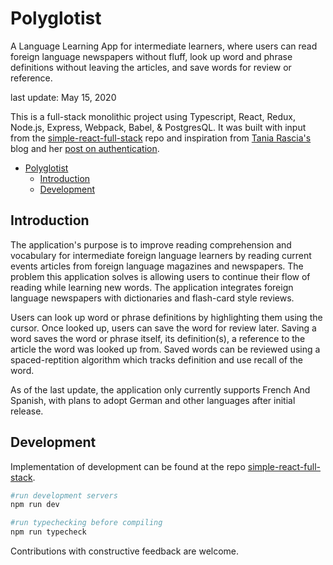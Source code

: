 # Polyglotist

A Language Learning App for intermediate learners, where users can read foreign language newspapers without fluff, look up word and phrase definitions without leaving the articles, and save words for review or reference.

last update: May 15, 2020

This is a full-stack monolithic project using Typescript, React, Redux, Node.js, Express, Webpack, Babel, & PostgresQL. It was built with input from the [simple-react-full-stack](https://github.com/crsandeep/simple-react-full-stack) repo and inspiration from [Tania Rascia's](https://www.taniarascia.com/) blog and her [post on authentication](https://www.taniarascia.com/).

- [Polyglotist](#polyglotist)
  - [Introduction](#introduction)
  - [Development](#development)

## Introduction

The application's purpose is to improve reading comprehension and vocabulary for intermediate foreign language learners by reading current events articles from foreign language magazines and newspapers. The problem this application solves is allowing users to continue their flow of reading while learning new words. The application integrates foreign language newspapers with dictionaries and flash-card style reviews.

Users can look up word or phrase definitions by highlighting them using the cursor. Once looked up, users can save the word for review later. Saving a word saves the word or phrase itself, its definition(s), a reference to the article the word was looked up from. Saved words can be reviewed using a spaced-reptition algorithm which tracks definition and use recall of the word.

As of the last update, the application only currently supports French And Spanish, with plans to adopt German and other languages after initial release.

## Development

Implementation of development can be found at the repo [simple-react-full-stack](https://github.com/crsandeep/simple-react-full-stack).

```bash
#run development servers
npm run dev

#run typechecking before compiling
npm run typecheck
```

Contributions with constructive feedback are welcome.
